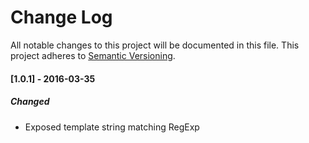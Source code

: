 # Change Log
All notable changes to this project will be documented in this file.
This project adheres to [Semantic Versioning](http://semver.org/).

#### [1.0.1] - 2016-03-35
##### Changed
- Exposed template string matching RegExp